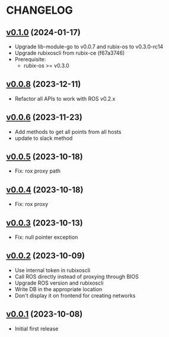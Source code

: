 # CHANGELOG

## [v0.1.0](https://github.com/NubeIO/module-core-rql/tree/v0.1.0) (2024-01-17)

- Upgrade lib-module-go to v0.0.7 and rubix-os to v0.3.0-rc14
- Upgrade rubixoscli from rubix-ce (f67a3746)
- Prerequisite:
    - rubix-os >= v0.3.0

## [v0.0.8](https://github.com/NubeIO/module-core-rql/tree/v0.0.8) (2023-12-11)

- Refactor all APIs to work with ROS v0.2.x

## [v0.0.6](https://github.com/NubeIO/module-core-rql/tree/v0.0.6) (2023-11-23)

- Add methods to get all points from all hosts
- update to slack method

## [v0.0.5](https://github.com/NubeIO/module-core-rql/tree/v0.0.5) (2023-10-18)

- Fix: rox proxy path

## [v0.0.4](https://github.com/NubeIO/module-core-rql/tree/v0.0.4) (2023-10-18)

- Fix: rox proxy

## [v0.0.3](https://github.com/NubeIO/module-core-rql/tree/v0.0.3) (2023-10-13)

- Fix: null pointer exception

## [v0.0.2](https://github.com/NubeIO/module-core-rql/tree/v0.0.2) (2023-10-09)

- Use internal token in rubixoscli
- Call ROS directly instead of proxying through BIOS
- Upgrade ROS version and rubixoscli
- Write DB in the appropriate location
- Don't display it on frontend for creating networks

## [v0.0.1](https://github.com/NubeIO/module-core-rql/tree/v0.0.1) (2023-10-08)

- Initial first release
